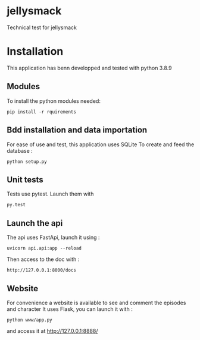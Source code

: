 # jellysmack
Technical test for jellysmack

# Installation
This application has benn developped and tested with python 3.8.9

## Modules
To install the python modules needed:

`pip install -r rquirements`

## Bdd installation and data importation
For ease of use and test, this application uses SQLite 
To create and feed the database :

`python setup.py`

## Unit tests
Tests use pytest. Launch them with

`py.test`

## Launch the api
The api uses FastApi, launch it using :

`uvicorn api.api:app --reload`

Then access to the doc with :

`http://127.0.0.1:8000/docs`

## Website
For convenience a website is available to see and comment the episodes and character
It uses Flask, you can launch it with :

`python www/app.py`

and access it at http://127.0.0.1:8888/